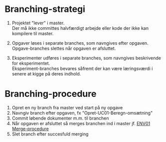 # Branching-strategi
1. Projektet "lever" i master. <br>
   Der må ikke committes halvfærdigt arbejde eller kode der ikke kan kompilere til master.

2. Opgaver løses i separate branches, som navngives efter opgaven. <br>
   Opgave-branches slettes når opgaven er afsluttet.

3. Eksperimenter udføres i separate branches, som navngives beskrivende for eksperimentet. <br>
   Eksperiment-branches bevares såfremt der kan være læringsværdi i senere at kigge på deres indhold.

# Branching-procedure
1. Opret en ny branch fra master ved start på ny opgave
2. Navngiv branch efter opgaven, fx "Opret-UC01-Beregn-omsætning"
3. Commit løbende dokumenter m.m. til branchen
4. Når opgaven er afsluttet så merges branchen ind i master jf. [ENV01 Merge-procedure](https://github.com/zealand-andp/HoeKulator/blob/master/09%20Environment/ENV01%20Merge-procedure.md)
5. Slet branch efter succesfuld merging
